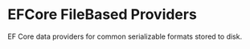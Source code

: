 # EFCore FileBased Providers
EF Core data providers for common serializable formats stored to disk.
